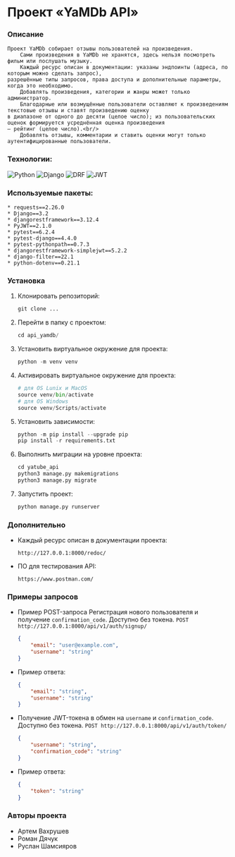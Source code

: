 # Проект «YaMDb API»

### Описание

    Проект YaMDb собирает отзывы пользователей на произведения.  
        Сами произведения в YaMDb не хранятся, здесь нельзя посмотреть фильм или послушать музыку.  
        Каждый ресурс описан в документации: указаны эндпоинты (адреса, по которым можно сделать запрос),  
    разрешённые типы запросов, права доступа и дополнительные параметры, когда это необходимо.  
        Добавлять произведения, категории и жанры может только администратор.  
        Благодарные или возмущённые пользователи оставляют к произведениям текстовые отзывы и ставят произведению оценку  
    в диапазоне от одного до десяти (целое число); из пользовательских оценок формируется усреднённая оценка произведения  
    — рейтинг (целое число).<br/>  
        Добавлять отзывы, комментарии и ставить оценки могут только аутентифицированные пользователи.  

### Технологии:
![Python](https://img.shields.io/badge/Python-FFD43B?style=for-the-badge&logo=python&logoColor=blue)
![Django](https://img.shields.io/badge/Django-092E20?style=for-the-badge&logo=django&logoColor=green)
![DRF](https://img.shields.io/badge/django%20rest-ff1709?style=for-the-badge&logo=django&logoColor=white)
![JWT](https://img.shields.io/badge/JWT-000000?style=for-the-badge&logo=JSON%20web%20tokens&logoColor=white)

### Используемые пакеты:
    * requests==2.26.0
    * Django==3.2
    * djangorestframework==3.12.4
    * PyJWT==2.1.0
    * pytest==6.2.4
    * pytest-django==4.4.0
    * pytest-pythonpath==0.7.3
    * djangorestframework-simplejwt==5.2.2
    * django-filter==22.1
    * python-dotenv==0.21.1

### Установка

1. Клонировать репозиторий:

   ```python
   git clone ...
   ```

2. Перейти в папку с проектом:

   ```python
   cd api_yamdb/
   ```

3. Установить виртуальное окружение для проекта:

   ```python
   python -m venv venv
   ```

4. Активировать виртуальное окружение для проекта:

   ```python
   # для OS Lunix и MacOS
   source venv/bin/activate
   # для OS Windows
   source venv/Scripts/activate
   ```

5. Установить зависимости:

   ```python
   python -m pip install --upgrade pip
   pip install -r requirements.txt
   ```

6. Выполнить миграции на уровне проекта:

   ```python
   cd yatube_api
   python3 manage.py makemigrations
   python3 manage.py migrate
   ```

7. Запустить проект:
   ```python
   python manage.py runserver
   ```

### Дополнительно

* Каждый ресурс описан в документации проекта:
   ```
   http://127.0.0.1:8000/redoc/
   ```

* ПО для тестирования API:
   ```
   https://www.postman.com/
   ```

### Примеры запросов

* Пример POST-запроса 
    Регистрация нового пользователя и получение `confirmation_code`. Доступно без токена.
    `POST http://127.0.0.1:8000/api/v1/auth/signup/`
    ```json
    {
        "email": "user@example.com",
        "username": "string"
    }
    ```
* Пример ответа:
    ```json
    {
        "email": "string",
        "username": "string"
    }
    ```
* Получение JWT-токена в обмен на `username` и `confirmation_code`. Доступно без токена.
    `POST http://127.0.0.1:8000/api/v1/auth/token/`
    ```json
    {
        "username": "string",
        "confirmation_code": "string"
    }
    ```
* Пример ответа:
    ```json
    {
        "token": "string"
    }
    ```

### Авторы проекта
* Артем Вахрушев  
* Роман Дячук  
* Руслан Шамсияров  
